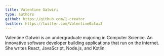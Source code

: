 ```yaml
---
title: Valentine Gatwiri
type: authors
github: https://github.com/1-creator
twitter: https://twitter.com/ValentineGatwi3
---
```

Valentine Gatwiri is an undergraduate majoring in Computer Science. An innovative software developer building applications that run on the internet. She writes React, JavaScript, Node.js, and Kotlin.